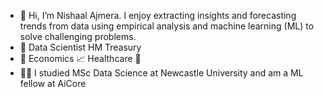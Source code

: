 - 👋 Hi, I’m Nishaal Ajmera. 
     I enjoy extracting insights and forecasting trends from data using empirical analysis and machine learning (ML) to solve challenging problems.  
- 💼 Data Scientist HM Treasury 
- 🤔 Economics 📈 Healthcare 🏥
- :man_student: I studied MSc Data Science at Newcastle University and am a ML fellow at AiCore


<!---
nishaalajmera/nishaalajmera is a ✨ special ✨ repository because its `README.md` (this file) appears on your GitHub profile.
You can click the Preview link to take a look at your changes.
--->
